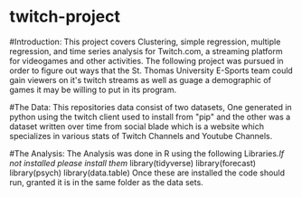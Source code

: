 # twitch-project

#Introduction:
This project covers Clustering, simple regression, multiple regression, and time series analysis for Twitch.com,  a streaming platform for videogames and other activities. The following project was pursued in order to figure out ways that the St. Thomas University E-Sports team could gain viewers on it's twitch streams as well as guage a demographic of games it may be willing to put in its program. 

#The Data:
This repositories data consist of two datasets, One generated in python using the twitch client used to install from "pip" and the other was a dataset written over time from social blade which is a website which specializes in various stats of Twitch Channels and Youtube Channels.

#The Analysis: 
The Analysis was done in R using the following Libraries.*If not installed please install them*
library(tidyverse)
library(forecast)
library(psych)
library(data.table)
Once these are installed the code should run, granted it is in the same folder as the data sets.

